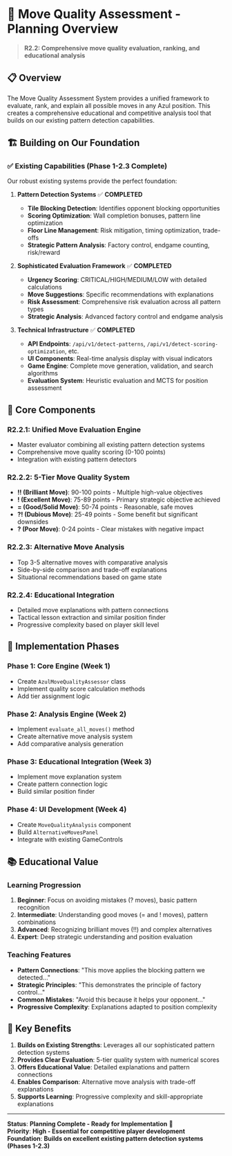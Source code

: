 # 🎯 Move Quality Assessment - Planning Overview

> **R2.2: Comprehensive move quality evaluation, ranking, and educational analysis**

## 📋 **Overview**

The Move Quality Assessment System provides a unified framework to evaluate, rank, and explain all possible moves in any Azul position. This creates a comprehensive educational and competitive analysis tool that builds on our existing pattern detection capabilities.

## 🏗️ **Building on Our Foundation**

### **✅ Existing Capabilities (Phase 1-2.3 Complete)**
Our robust existing systems provide the perfect foundation:

1. **Pattern Detection Systems** ✅ **COMPLETED**
   - **Tile Blocking Detection**: Identifies opponent blocking opportunities
   - **Scoring Optimization**: Wall completion bonuses, pattern line optimization
   - **Floor Line Management**: Risk mitigation, timing optimization, trade-offs
   - **Strategic Pattern Analysis**: Factory control, endgame counting, risk/reward

2. **Sophisticated Evaluation Framework** ✅ **COMPLETED**
   - **Urgency Scoring**: CRITICAL/HIGH/MEDIUM/LOW with detailed calculations
   - **Move Suggestions**: Specific recommendations with explanations
   - **Risk Assessment**: Comprehensive risk evaluation across all pattern types
   - **Strategic Analysis**: Advanced factory control and endgame analysis

3. **Technical Infrastructure** ✅ **COMPLETED**
   - **API Endpoints**: `/api/v1/detect-patterns`, `/api/v1/detect-scoring-optimization`, etc.
   - **UI Components**: Real-time analysis display with visual indicators
   - **Game Engine**: Complete move generation, validation, and search algorithms
   - **Evaluation System**: Heuristic evaluation and MCTS for position assessment

## 🎯 **Core Components**

### **R2.2.1: Unified Move Evaluation Engine**
- Master evaluator combining all existing pattern detection systems
- Comprehensive move quality scoring (0-100 points)
- Integration with existing pattern detectors

### **R2.2.2: 5-Tier Move Quality System**
- **!! (Brilliant Move)**: 90-100 points - Multiple high-value objectives
- **! (Excellent Move)**: 75-89 points - Primary strategic objective achieved
- **= (Good/Solid Move)**: 50-74 points - Reasonable, safe moves
- **?! (Dubious Move)**: 25-49 points - Some benefit but significant downsides
- **? (Poor Move)**: 0-24 points - Clear mistakes with negative impact

### **R2.2.3: Alternative Move Analysis**
- Top 3-5 alternative moves with comparative analysis
- Side-by-side comparison and trade-off explanations
- Situational recommendations based on game state

### **R2.2.4: Educational Integration**
- Detailed move explanations with pattern connections
- Tactical lesson extraction and similar position finder
- Progressive complexity based on player skill level

## 🚀 **Implementation Phases**

### **Phase 1: Core Engine (Week 1)**
- Create `AzulMoveQualityAssessor` class
- Implement quality score calculation methods
- Add tier assignment logic

### **Phase 2: Analysis Engine (Week 2)**
- Implement `evaluate_all_moves()` method
- Create alternative move analysis system
- Add comparative analysis generation

### **Phase 3: Educational Integration (Week 3)**
- Implement move explanation system
- Create pattern connection logic
- Build similar position finder

### **Phase 4: UI Development (Week 4)**
- Create `MoveQualityAnalysis` component
- Build `AlternativeMovesPanel`
- Integrate with existing GameControls

## 📚 **Educational Value**

### **Learning Progression**
1. **Beginner**: Focus on avoiding mistakes (? moves), basic pattern recognition
2. **Intermediate**: Understanding good moves (= and ! moves), pattern combinations
3. **Advanced**: Recognizing brilliant moves (!!) and complex alternatives
4. **Expert**: Deep strategic understanding and position evaluation

### **Teaching Features**
- **Pattern Connections**: "This move applies the blocking pattern we detected..."
- **Strategic Principles**: "This demonstrates the principle of factory control..."
- **Common Mistakes**: "Avoid this because it helps your opponent..."
- **Progressive Complexity**: Explanations adapted to position complexity

## 🎯 **Key Benefits**

1. **Builds on Existing Strengths**: Leverages all our sophisticated pattern detection systems
2. **Provides Clear Evaluation**: 5-tier quality system with numerical scores
3. **Offers Educational Value**: Detailed explanations and pattern connections
4. **Enables Comparison**: Alternative move analysis with trade-off explanations
5. **Supports Learning**: Progressive complexity and skill-appropriate explanations

---

**Status**: **Planning Complete - Ready for Implementation** 🚀  
**Priority**: **High - Essential for competitive player development**  
**Foundation**: **Builds on excellent existing pattern detection systems (Phases 1-2.3)** 